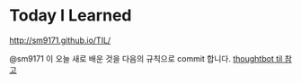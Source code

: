# Today I Learned

http://sm9171.github.io/TIL/


@sm9171 이 오늘 새로 배운 것을 다음의 규칙으로 commit 합니다. [thoughtbot til 참고](https://github.com/thoughtbot/til)
